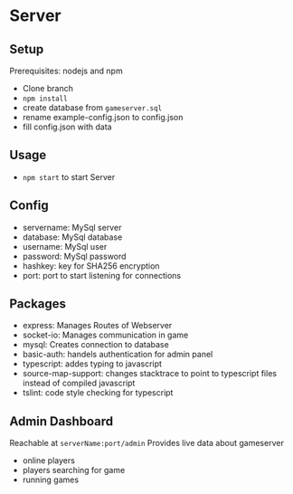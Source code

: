 # Server  

## Setup
Prerequisites: nodejs and npm

* Clone branch
* `npm install`
* create database from `gameserver.sql`
* rename example-config.json to config.json
* fill config.json with data

## Usage

* `npm start` to start Server

## Config

* servername: MySql server
* database: MySql database
* username: MySql user
* password: MySql password
* hashkey: key for SHA256 encryption
* port: port to start listening for connections

## Packages

* express: Manages Routes of Webserver
* socket-io: Manages communication in game
* mysql: Creates connection to database
* basic-auth: handels authentication for admin panel
* typescript: addes typing to javascript
* source-map-support: changes stacktrace to point to typescript files instead of compiled javascript
* tslint: code style checking for typescript

## Admin Dashboard

Reachable at `serverName:port/admin`
Provides live data about gameserver
* online players
* players searching for game
* running games 